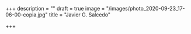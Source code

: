 +++
description = ""
draft = true
image = "/images/photo_2020-09-23_17-06-00-copia.jpg"
title = "Javier G. Salcedo"

+++
